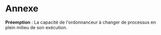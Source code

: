 # Annexe

**Préemption**
:   La capacité de l'ordonnanceur à changer de processus en plein
    milieu de son exécution.
